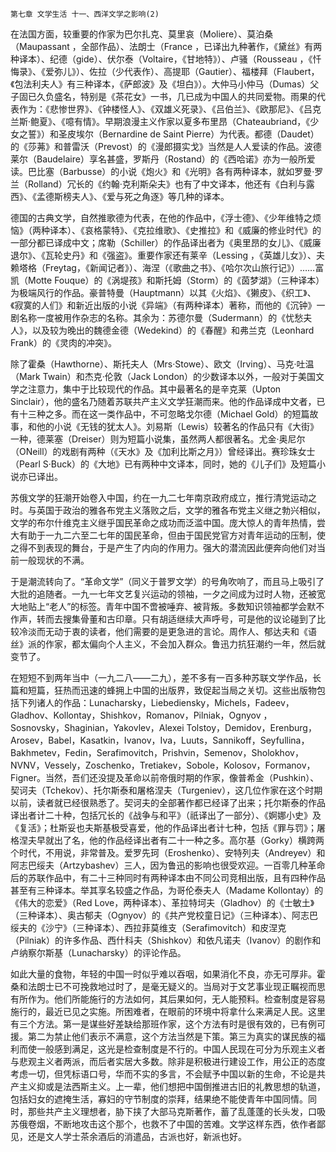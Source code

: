     第七章 文学生活 十一、西洋文学之影响(2) 

   在法国方面，较重要的作家为巴尔扎克、莫里哀（Moliere）、莫泊桑（Maupassant ，全部作品）、法朗士（France ，已译出九种著作，《黛丝》有两种译本）、纪德（gide）、伏尔泰（Voltaire，《甘地特》）、卢骚（Rousseau ，《忏悔录》、《爱弥儿》）、佐拉（少代表作）、高提耶（Gautier）、福楼拜（Flaubert，《包法利夫人》有三种译本，《萨郎波》及《坦白》）。大仲马小仲马（Dumas）父子固已久负盛名，特别是《茶花女》一书，几已成为中国人的共同爱物。雨果的代表作为：《悲惨世界》、《钟楼怪人》、《双雄义死录》、《吕伯兰》、《欧那尼》、《吕克兰斯·鲍夏》、《噫有情》。早期浪漫主义作家以夏多布里昂（Chateaubriand，《少女之誓》）和圣皮埃尔（Bernardine de Saint Pierre）为代表。都德（Daudet）的《莎茀》和普雷沃（Prevost）的《漫郎摄实戈》当然是人人爱读的作品。波德莱尔（Baudelaire）享名甚盛，罗斯丹（Rostand）的《西哈诺》亦为一般所爱读。巴比塞（Barbusse）的小说《炮火》和《光明》各有两种译本，就如罗曼·罗兰（Rolland）冗长的《约翰·克利斯朵夫》也有了中文译本，他还有《白利与露西》、《孟德斯榜夫人》、《爱与死之角逐》等几种的译本。

   德国的古典文学，自然推歌德为代表，在他的作品中，《浮士德》、《少年维特之烦恼》（两种译本）、《哀格蒙特》、《克拉维歌》、《史推拉》和《威廉的修业时代》的一部分都已译成中文；席勒（Schiller）的作品译出者为《奥里昂的女儿》、《威廉退尔》、《瓦轮史丹》和《强盗》。重要作家还有莱辛（Lessing ，《英雄儿女》）、夫赖塔格（Freytag，《新闻记者》）、海涅（《歌曲之书》、《哈尔次山旅行记》）……富凯（Motte Fouque）的《涡堤孩》和斯托姆（Storm）的《茵梦湖》（三种译本）为极端风行的作品。豪普特曼（Hauptmann）以其《火焰》、《獭皮》、《织工》、《寂寞的人们》和新近出版的小说《异端》（有两种译本）著称，而他的《沉钟》一剧名称一度被用作杂志的名称。其余为：苏德尔曼（Sudermann）的《忧愁夫人》，以及较为晚出的魏德金德（Wedekind）的《春醒》和弗兰克（Leonhard Frank）的《灵肉的冲突》。

   除了霍桑（Hawthorne）、斯托夫人（Mrs·Stowe）、欧文（Irving）、马克·吐温（Mark Twain）和杰克·伦敦（Jack London）的少数译本以外，一般对于美国文学之注意力，集中于比较现代的作品。其中最著名的是辛克莱（Upton Sinclair），他的盛名乃随着苏联共产主义文学狂潮而来。他的作品译成中文者，已有十三种之多。而在这一类作品中，不可忽略戈尔德（Michael Gold）的短篇故事，和他的小说《无钱的犹太人》。刘易斯（Lewis）较著名的作品只有《大街》一种，德莱塞（Dreiser）则为短篇小说集，虽然两人都很著名。尤金·奥尼尔（ONeill）的戏剧有两种（《天水》及《加利比斯之月》）曾经译出。赛珍珠女士（Pearl S·Buck）的《大地》已有两种中文译本，同时，她的《儿子们》及短篇小说亦已译出。

   苏俄文学的狂潮开始卷入中国，约在一九二七年南京政府成立，推行清党运动之时。与英国于政治的雅各布党主义落败之后，文学的雅各布党主义继之勃兴相似，文学的布尔什维克主义继乎国民革命之成功而泛滥中国。庞大惊人的青年热情，尝大有助于一九二六至二七年的国民革命，但由于国民党官方对青年运动的压制，使之得不到表现的舞台，于是产生了内向的作用力。强大的潜流因此便奔向他们对当前一般现状的不满。

   于是潮流转向了。“革命文学”（同义于普罗文学）的号角吹响了，而且马上吸引了大批的追随者。一九一七年文艺复兴运动的领袖，一夕之间成为过时人物，还被宽大地贴上“老人”的标签。青年中国不啻被唾弃、被背叛。多数知识领袖都学会默不作声，转而去搜集骨董和古印章。只有胡适继续大声呼号，可是他的议论碰到了比较冷淡而无动于衷的读者，他们需要的是更急进的言论。周作人、郁达夫和《语丝》派的作家，都太偏向个人主义，不会加入群众。鲁迅力抗狂潮约一年，然后就变节了。

   在短短不到两年当中（一九二八——二九），差不多有一百多种苏联文学作品，长篇和短篇，狂热而迅速的蜂拥上中国的出版界，致促起当局之关切。这些出版物包括下列诸人的作品：Lunacharsky，Liebediensky，Michels，Fadeev，Gladhov、Kollontay，Shishkov，Romanov，Pilniak，Ognyov ，Sosnovsky，Shaginian，Yakovlev，Alexei Tolstoy，Demidov，Erenburg，Arosev，Babel，Kasatkin，Ivanov，Iva，Luuts，Sannikoff，Seyfullina，Bakhmetev，Fedin，Serafimovitch，Prishvin，Semenov，Sholokhov，NVNV，Vessely，Zoschenko，Tretiakev，Sobole，Kolosov，Formanov，Figner。当然，吾们还没提及革命以前帝俄时期的作家，像普希金（Pushkin）、契诃夫（Tchekov）、托尔斯泰和屠格涅夫（Turgeniev），这几位作家在这个时期以前，读者就已经很熟悉了。契诃夫的全部著作都已经译了出来；托尔斯泰的作品译出者计二十种，包括冗长的《战争与和平》（祇译出了一部分）、《婀娜小史》及《复活》；杜斯妥也夫斯基极受喜爱，他的作品译出者计七种，包括《罪与罚》；屠格涅夫早就出了名，他的作品经译出者有二十一种之多。高尔基（Gorky）横跨两个时代，不用说，非常普及。爱罗先珂（Eroshenko）、安特列夫（Andreyev）和阿志巴绥夫（Artzybashev）三人，因为鲁迅的影响也很受欢迎。一百零几种革命后的苏联作品中，有二十三种同时有两种译本由不同公司竞相出版，且有四种作品甚至有三种译本。举其享名较盛之作品，为哥伦泰夫人（Madame Kollontay）的《伟大的恋爱》（Red Love，两种译本）、革拉特坷夫（Gladhov）的《士敏土》（三种译本）、奥古郁夫（Ognyov）的《共产党校童日记》（三种译本）、阿志巴绥夫的《沙宁》（三种译本）、西拉菲莫维支（Serafimovitch）和皮涅克（Pilniak）的许多作品、西什科夫（Shishkov）和依凡诺夫（Ivanov）的剧作和卢纳察尔斯基（Lunacharsky）的评论作品。

   如此大量的食物，年轻的中国一时似乎难以吞咽，如果消化不良，亦无可厚非。霍桑和法朗士已不可挽救地过时了，是毫无疑义的。当局对于文艺事业现正瞩视而思有所作为。他们所能施行的方法如何，其后果如何，无人能预料。检查制度是容易施行的，最近已见之实施。所困难者，在眼前的环境中将拿什么来满足人民。这里有三个方法。第一是谋些好差缺给那班作家，这个方法有时是很有效的，已有例可援。第二为禁止他们表示不满意，这个方法当然是下策。第三为真实的谋民族的福利而使一般感到满足，这光是检查制度是不行的。中国人民现在可分为乐观主义者与悲观主义者两派，而后者实居大多数。除非是积极进行建设工作，用公正的态度考虑一切，但凭标语口号，华而不实的多言，不会赋予中国以新的生命，不论是共产主义抑或是法西斯主义。上一辈，他们想把中国倒推进古旧的礼教思想的轨道，包括妇女的遮掩生活，寡妇的守节制度的崇拜，结果绝不能使青年中国同情。同时，那些共产主义理想者，胁下挟了大部马克斯著作，蓄了乱蓬蓬的长头发，口吸苏俄卷烟，不断地攻击这个那个，也救不了中国的苦难。文学这样东西，依作者鄙见，还是文人学士茶余酒后的消遣品，古派也好，新派也好。

